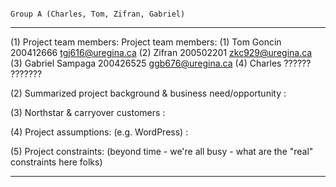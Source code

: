 
                                                                                                             Group A (Charles, Tom, Zifran, Gabriel)  
_______________________________________________________________________________________________________________________________________________________________________________________________________________________________________________________________________________________________


(1)        Project team members:
                                        Project team members:
                                                                (1)        Tom Goncin                200412666        tgj616@uregina.ca
                                                                (2)        Zifran                    200502201        zkc929@uregina.ca
                                                                (3)        Gabriel Sampaga           200426525        ggb676@uregina.ca
                                                                (4)        Charles                   ??????           ???????


(2)        Summarized project background & business need/opportunity :





(3)        Northstar & carryover customers :





(4)        Project assumptions: (e.g. WordPress) :





(5)        Project constraints: (beyond time - we're all busy - what are the "real" constraints here folks)





_______________________________________________________________________________________________________________________________________________________________________________________________________________________________________________________________________________________________
